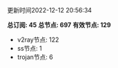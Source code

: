 更新时间2022-12-12 20:56:34

**总订阅: 45**
**总节点: 697**
**有效节点: 129**
- v2ray节点: 122
- ss节点: 1
- trojan节点: 6
